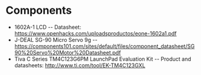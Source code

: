 # Components

- 1602A-1 LCD
-- Datasheet: https://www.openhacks.com/uploadsproductos/eone-1602a1.pdf
- J-DEAL SG-90 Micro Servo 9g
-- https://components101.com/sites/default/files/component_datasheet/SG90%20Servo%20Motor%20Datasheet.pdf
- Tiva C Series  TM4C123G6PM LaunchPad Evaluation Kit
-- Product and datasheets: http://www.ti.com/tool/EK-TM4C123GXL

